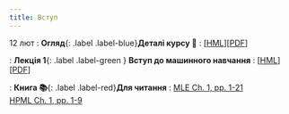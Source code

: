 ```yaml
---
title: Вступ 
---
```


12 лют
: **Огляд**{: .label .label-blue}**Деталі курсу 👋**
  : [[HML](https://ykochura.github.io/--/?p=course-details.md#1)][[PDF](https://ykochura.github.io/--/pdf/course-details.pdf)]

: **Лекція 1**{: .label .label-green } **Вступ до машинного навчання**
  : [[HML](https://ykochura.github.io/--/?p=lecture1.md#1)][[PDF](https://ykochura.github.io/--/pdf/lecture1.pdf)]

: **Книга 📚**{: .label .label-red}**Для читання**
  : [MLE Ch. 1, pp. 1-21](http://bit.ly/MLEbook-Chapter1) <br> [HPML Ch. 1, pp. 1-9](http://bit.ly/theMLbook-Chapter-1)




